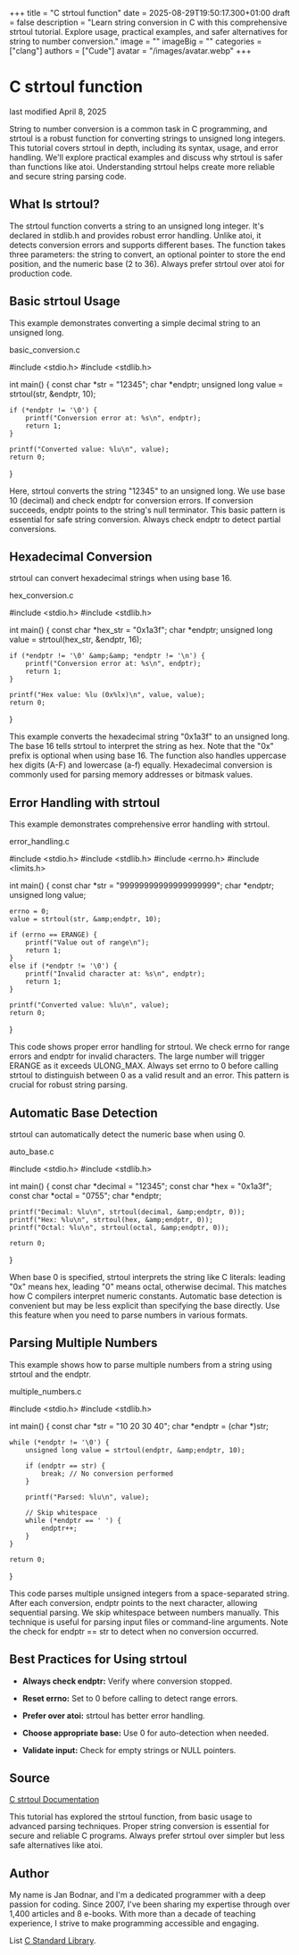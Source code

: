 +++
title = "C strtoul function"
date = 2025-08-29T19:50:17.300+01:00
draft = false
description = "Learn string conversion in C with this comprehensive strtoul tutorial. Explore usage, practical examples, and safer alternatives for string to number conversion."
image = ""
imageBig = ""
categories = ["clang"]
authors = ["Cude"]
avatar = "/images/avatar.webp"
+++

# C strtoul function

last modified April 8, 2025

String to number conversion is a common task in C programming, and
strtoul is a robust function for converting strings to unsigned
long integers. This tutorial covers strtoul in depth, including its
syntax, usage, and error handling. We'll explore practical examples and discuss
why strtoul is safer than functions like atoi.
Understanding strtoul helps create more reliable and secure string
parsing code.

## What Is strtoul?

The strtoul function converts a string to an unsigned long integer.
It's declared in stdlib.h and provides robust error handling.
Unlike atoi, it detects conversion errors and supports different
bases. The function takes three parameters: the string to convert, an optional
pointer to store the end position, and the numeric base (2 to 36). Always prefer
strtoul over atoi for production code.

## Basic strtoul Usage

This example demonstrates converting a simple decimal string to an unsigned long.

basic_conversion.c
  

#include &lt;stdio.h&gt;
#include &lt;stdlib.h&gt;

int main() {
    const char *str = "12345";
    char *endptr;
    unsigned long value = strtoul(str, &amp;endptr, 10);

    if (*endptr != '\0') {
        printf("Conversion error at: %s\n", endptr);
        return 1;
    }

    printf("Converted value: %lu\n", value);
    return 0;
}

Here, strtoul converts the string "12345" to an unsigned long.
We use base 10 (decimal) and check endptr for conversion errors.
If conversion succeeds, endptr points to the string's null
terminator. This basic pattern is essential for safe string conversion.
Always check endptr to detect partial conversions.

## Hexadecimal Conversion

strtoul can convert hexadecimal strings when using base 16.

hex_conversion.c
  

#include &lt;stdio.h&gt;
#include &lt;stdlib.h&gt;

int main() {
    const char *hex_str = "0x1a3f";
    char *endptr;
    unsigned long value = strtoul(hex_str, &amp;endptr, 16);

    if (*endptr != '\0' &amp;&amp; *endptr != '\n') {
        printf("Conversion error at: %s\n", endptr);
        return 1;
    }

    printf("Hex value: %lu (0x%lx)\n", value, value);
    return 0;
}

This example converts the hexadecimal string "0x1a3f" to an unsigned long.
The base 16 tells strtoul to interpret the string as hex.
Note that the "0x" prefix is optional when using base 16. The function
also handles uppercase hex digits (A-F) and lowercase (a-f) equally.
Hexadecimal conversion is commonly used for parsing memory addresses or
bitmask values.

## Error Handling with strtoul

This example demonstrates comprehensive error handling with strtoul.

error_handling.c
  

#include &lt;stdio.h&gt;
#include &lt;stdlib.h&gt;
#include &lt;errno.h&gt;
#include &lt;limits.h&gt;

int main() {
    const char *str = "99999999999999999999";
    char *endptr;
    unsigned long value;
    
    errno = 0;
    value = strtoul(str, &amp;endptr, 10);

    if (errno == ERANGE) {
        printf("Value out of range\n");
        return 1;
    }
    else if (*endptr != '\0') {
        printf("Invalid character at: %s\n", endptr);
        return 1;
    }

    printf("Converted value: %lu\n", value);
    return 0;
}

This code shows proper error handling for strtoul. We check
errno for range errors and endptr for invalid
characters. The large number will trigger ERANGE as it exceeds
ULONG_MAX. Always set errno to 0 before calling
strtoul to distinguish between 0 as a valid result and an
error. This pattern is crucial for robust string parsing.

## Automatic Base Detection

strtoul can automatically detect the numeric base when using 0.

auto_base.c
  

#include &lt;stdio.h&gt;
#include &lt;stdlib.h&gt;

int main() {
    const char *decimal = "12345";
    const char *hex = "0x1a3f";
    const char *octal = "0755";
    char *endptr;
    
    printf("Decimal: %lu\n", strtoul(decimal, &amp;endptr, 0));
    printf("Hex: %lu\n", strtoul(hex, &amp;endptr, 0));
    printf("Octal: %lu\n", strtoul(octal, &amp;endptr, 0));

    return 0;
}

When base 0 is specified, strtoul interprets the string like C
literals: leading "0x" means hex, leading "0" means octal, otherwise decimal.
This matches how C compilers interpret numeric constants. Automatic base
detection is convenient but may be less explicit than specifying the base
directly. Use this feature when you need to parse numbers in various formats.

## Parsing Multiple Numbers

This example shows how to parse multiple numbers from a string using
strtoul and the endptr.

multiple_numbers.c
  

#include &lt;stdio.h&gt;
#include &lt;stdlib.h&gt;

int main() {
    const char *str = "10 20 30 40";
    char *endptr = (char *)str;
    
    while (*endptr != '\0') {
        unsigned long value = strtoul(endptr, &amp;endptr, 10);
        
        if (endptr == str) {
            break; // No conversion performed
        }
        
        printf("Parsed: %lu\n", value);
        
        // Skip whitespace
        while (*endptr == ' ') {
            endptr++;
        }
    }

    return 0;
}

This code parses multiple unsigned integers from a space-separated string.
After each conversion, endptr points to the next character,
allowing sequential parsing. We skip whitespace between numbers manually.
This technique is useful for parsing input files or command-line arguments.
Note the check for endptr == str to detect when no conversion
occurred.

## Best Practices for Using strtoul

- **Always check endptr:** Verify where conversion stopped.

- **Reset errno:** Set to 0 before calling to detect range errors.

- **Prefer over atoi:** strtoul has better error handling.

- **Choose appropriate base:** Use 0 for auto-detection when needed.

- **Validate input:** Check for empty strings or NULL pointers.

## Source

[C strtoul Documentation](https://en.cppreference.com/w/c/string/byte/strtoul)

This tutorial has explored the strtoul function, from basic usage to
advanced parsing techniques. Proper string conversion is essential for secure and
reliable C programs. Always prefer strtoul over simpler but less
safe alternatives like atoi.

## Author

My name is Jan Bodnar, and I'm a dedicated programmer with a deep passion for
coding. Since 2007, I've been sharing my expertise through over 1,400 articles
and 8 e-books. With more than a decade of teaching experience, I strive to make
programming accessible and engaging.

List [C Standard Library](/all/#clang-std).